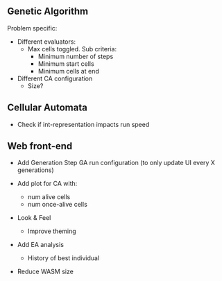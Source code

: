 Genetic Algorithm
-----------------

Problem specific:
- Different evaluators:
    - Max cells toggled. Sub criteria:
        - Minimum number of steps
        - Minimum start cells
        - Minimum cells at end
- Different CA configuration
    - Size?    

Cellular Automata
-----------------

- Check if int-representation impacts run speed

Web front-end
-------------

- Add Generation Step GA run configuration (to only update UI every X generations)
- Add plot for CA with:
    - num alive cells
    - num once-alive cells
- Look & Feel
    - Improve theming
- Add EA analysis
    - History of best individual

- Reduce WASM size